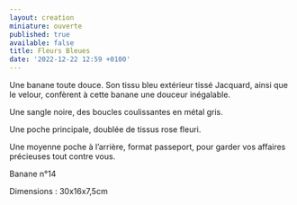```yaml
---
layout: creation
miniature: ouverte
published: true
available: false
title: Fleurs Bleues
date: '2022-12-22 12:59 +0100'
---
```



Une banane toute douce. Son tissu bleu extérieur tissé Jacquard, ainsi que le velour,  confèrent à cette banane une douceur inégalable.

Une sangle noire, des boucles coulissantes en métal gris. 

Une poche principale, doublée de tissus rose fleuri.

Une moyenne poche à l’arrière, format passeport, pour garder vos affaires précieuses tout contre vous.

Banane n°14

Dimensions : 30x16x7,5cm
